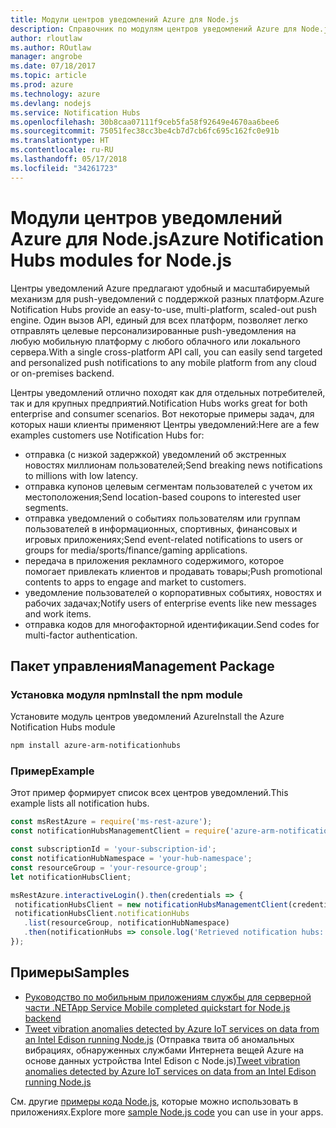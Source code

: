 ```yaml
---
title: Модули центров уведомлений Azure для Node.js
description: Справочник по модулям центров уведомлений Azure для Node.js
author: rloutlaw
ms.author: ROutlaw
manager: angrobe
ms.date: 07/18/2017
ms.topic: article
ms.prod: azure
ms.technology: azure
ms.devlang: nodejs
ms.service: Notification Hubs
ms.openlocfilehash: 30b8caa07111f9ceb5fa58f92649e4670aa6bee6
ms.sourcegitcommit: 75051fec38cc3be4cb7d7cb6fc695c162fc0e91b
ms.translationtype: HT
ms.contentlocale: ru-RU
ms.lasthandoff: 05/17/2018
ms.locfileid: "34261723"
---
```

# <a name="azure-notification-hubs-modules-for-nodejs"></a><span data-ttu-id="aa329-103">Модули центров уведомлений Azure для Node.js</span><span class="sxs-lookup"><span data-stu-id="aa329-103">Azure Notification Hubs modules for Node.js</span></span>

<span data-ttu-id="aa329-104">Центры уведомлений Azure предлагают удобный и масштабируемый механизм для push-уведомлений с поддержкой разных платформ.</span><span class="sxs-lookup"><span data-stu-id="aa329-104">Azure Notification Hubs provide an easy-to-use, multi-platform, scaled-out push engine.</span></span> <span data-ttu-id="aa329-105">Один вызов API, единый для всех платформ, позволяет легко отправлять целевые персонализированные push-уведомления на любую мобильную платформу с любого облачного или локального сервера.</span><span class="sxs-lookup"><span data-stu-id="aa329-105">With a single cross-platform API call, you can easily send targeted and personalized push notifications to any mobile platform from any cloud or on-premises backend.</span></span>

<span data-ttu-id="aa329-106">Центры уведомлений отлично походят как для отдельных потребителей, так и для крупных предприятий.</span><span class="sxs-lookup"><span data-stu-id="aa329-106">Notification Hubs works great for both enterprise and consumer scenarios.</span></span> <span data-ttu-id="aa329-107">Вот некоторые примеры задач, для которых наши клиенты применяют Центры уведомлений:</span><span class="sxs-lookup"><span data-stu-id="aa329-107">Here are a few examples customers use Notification Hubs for:</span></span>
- <span data-ttu-id="aa329-108">отправка (с низкой задержкой) уведомлений об экстренных новостях миллионам пользователей;</span><span class="sxs-lookup"><span data-stu-id="aa329-108">Send breaking news notifications to millions with low latency.</span></span>
- <span data-ttu-id="aa329-109">отправка купонов целевым сегментам пользователей с учетом их местоположения;</span><span class="sxs-lookup"><span data-stu-id="aa329-109">Send location-based coupons to interested user segments.</span></span>
- <span data-ttu-id="aa329-110">отправка уведомлений о событиях пользователям или группам пользователей в информационных, спортивных, финансовых и игровых приложениях;</span><span class="sxs-lookup"><span data-stu-id="aa329-110">Send event-related notifications to users or groups for media/sports/finance/gaming applications.</span></span>
- <span data-ttu-id="aa329-111">передача в приложения рекламного содержимого, которое помогает привлекать клиентов и продавать товары;</span><span class="sxs-lookup"><span data-stu-id="aa329-111">Push promotional contents to apps to engage and market to customers.</span></span>
- <span data-ttu-id="aa329-112">уведомление пользователей о корпоративных событиях, новостях и рабочих задачах;</span><span class="sxs-lookup"><span data-stu-id="aa329-112">Notify users of enterprise events like new messages and work items.</span></span>
- <span data-ttu-id="aa329-113">отправка кодов для многофакторной идентификации.</span><span class="sxs-lookup"><span data-stu-id="aa329-113">Send codes for multi-factor authentication.</span></span>

## <a name="management-package"></a><span data-ttu-id="aa329-114">Пакет управления</span><span class="sxs-lookup"><span data-stu-id="aa329-114">Management Package</span></span>

### <a name="install-the-npm-module"></a><span data-ttu-id="aa329-115">Установка модуля npm</span><span class="sxs-lookup"><span data-stu-id="aa329-115">Install the npm module</span></span>

<span data-ttu-id="aa329-116">Установите модуль центров уведомлений Azure</span><span class="sxs-lookup"><span data-stu-id="aa329-116">Install the Azure Notification Hubs module</span></span> 

```bash
npm install azure-arm-notificationhubs
```

### <a name="example"></a><span data-ttu-id="aa329-117">Пример</span><span class="sxs-lookup"><span data-stu-id="aa329-117">Example</span></span>

<span data-ttu-id="aa329-118">Этот пример формирует список всех центров уведомлений.</span><span class="sxs-lookup"><span data-stu-id="aa329-118">This example lists all notification hubs.</span></span>

 ```javascript
const msRestAzure = require('ms-rest-azure');
const notificationHubsManagementClient = require('azure-arm-notificationhubs');

const subscriptionId = 'your-subscription-id';
const notificationHubNamespace = 'your-hub-namespace';
const resourceGroup = 'your-resource-group';
let notificationHubsClient;

msRestAzure.interactiveLogin().then(credentials => {
  notificationHubsClient = new notificationHubsManagementClient(credentials, subscriptionId);
  notificationHubsClient.notificationHubs
    .list(resourceGroup, notificationHubNamespace)
    .then(notificationHubs => console.log('Retrieved notification hubs: ', notificationHubs));
});
```

## <a name="samples"></a><span data-ttu-id="aa329-119">Примеры</span><span class="sxs-lookup"><span data-stu-id="aa329-119">Samples</span></span>

* [<span data-ttu-id="aa329-120">Руководство по мобильным приложениям службы для серверной части .NET</span><span class="sxs-lookup"><span data-stu-id="aa329-120">App Service Mobile completed quickstart for Node.js backend</span></span>](https://azure.microsoft.com/resources/samples/app-service-mobile-nodejs-backend-quickstart/)
* <span data-ttu-id="aa329-121">[Tweet vibration anomalies detected by Azure IoT services on data from an Intel Edison running Node.js](https://azure.microsoft.com/resources/samples/iot-hub-nodejs-intel-edison-vibration-anomaly-detection/) (Отправка твита об аномальных вибрациях, обнаруженных службами Интернета вещей Azure на основе данных устройства Intel Edison с Node.js)</span><span class="sxs-lookup"><span data-stu-id="aa329-121">[Tweet vibration anomalies detected by Azure IoT services on data from an Intel Edison running Node.js](https://azure.microsoft.com/resources/samples/iot-hub-nodejs-intel-edison-vibration-anomaly-detection/)</span></span>

<span data-ttu-id="aa329-122">См. другие [примеры кода Node.js](https://azure.microsoft.com/resources/samples/?platform=nodejs), которые можно использовать в приложениях.</span><span class="sxs-lookup"><span data-stu-id="aa329-122">Explore more [sample Node.js code](https://azure.microsoft.com/resources/samples/?platform=nodejs) you can use in your apps.</span></span>

